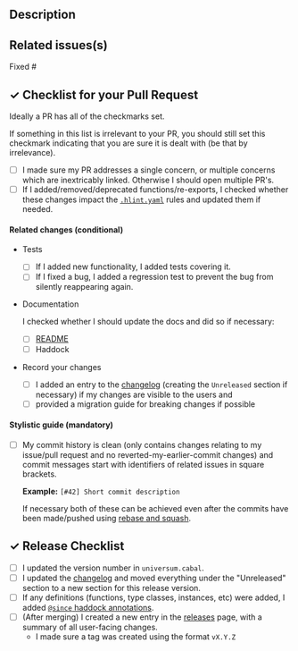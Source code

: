 ## Description

<!--
Describes the nature of your changes. If they are substantial, you should
further subdivide this into a section describing the problem you are solving and
another describing your solution.
-->


## Related issues(s)

<!--
- Short description how the PR relates to the issue, including an issue link.

For example

- Fixed #1 by adding lenses to exported items
-->

Fixed #

## ✓ Checklist for your Pull Request

Ideally a PR has all of the checkmarks set.

If something in this list is irrelevant to your PR, you should still set this
checkmark indicating that you are sure it is dealt with (be that by irrelevance).

- [ ] I made sure my PR addresses a single concern, or multiple concerns which
      are inextricably linked. Otherwise I should open multiple PR's.
- [ ] If I added/removed/deprecated functions/re-exports,
      I checked whether these changes impact the [`.hlint.yaml`](https://github.com/serokell/universum/tree/master/.hlint.yaml) rules
      and updated them if needed.

#### Related changes (conditional)

- Tests

  - [ ] If I added new functionality, I added tests covering it.
  - [ ] If I fixed a bug, I added a regression test to prevent the bug from
        silently reappearing again.

- Documentation

  I checked whether I should update the docs and did so if necessary:

  - [ ] [README](https://github.com/serokell/universum/tree/master/README.md)
  - [ ] Haddock

- Record your changes

  - [ ] I added an entry to the [changelog](https://github.com/serokell/universum/tree/master/CHANGES.md) (creating the `Unreleased` section if necessary) if my changes are visible to the users
        and
  - [ ] provided a migration guide for breaking changes if possible

#### Stylistic guide (mandatory)

- [ ] My commit history is clean (only contains changes relating to my
      issue/pull request and no reverted-my-earlier-commit changes) and commit
      messages start with identifiers of related issues in square brackets.

  **Example:** `[#42] Short commit description`

  If necessary both of these can be achieved even after the commits have been
  made/pushed using [rebase and squash](https://git-scm.com/docs/git-rebase).

## ✓ Release Checklist

- [ ] I updated the version number in `universum.cabal`.
- [ ] I updated the [changelog](https://github.com/serokell/universum/tree/master/CHANGES.md) and moved everything
      under the "Unreleased" section to a new section for this release version.
- [ ] If any definitions (functions, type classes, instances, etc) were added,
      I added [`@since` haddock annotations](https://haskell-haddock.readthedocs.io/en/latest/markup.html#since).
- [ ] (After merging) I created a new entry in the [releases](https://github.com/serokell/universum/releases) page,
      with a summary of all user-facing changes.
    *  I made sure a tag was created using the format `vX.Y.Z`
